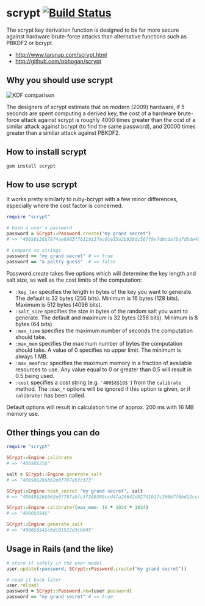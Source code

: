 scrypt [![Build Status](https://secure.travis-ci.org/pbhogan/scrypt.svg)](http://travis-ci.org/pbhogan/scrypt)
======

The scrypt key derivation function is designed to be far more secure against hardware brute-force attacks than alternative functions such as PBKDF2 or bcrypt.

* http://www.tarsnap.com/scrypt.html
* http://github.com/pbhogan/scrypt

## Why you should use scrypt

![KDF comparison](https://github.com/tarcieri/scrypt/raw/modern-readme/kdf-comparison.png)

The designers of scrypt estimate that on modern (2009) hardware, if 5 seconds are spent computing a derived key, the cost of a hardware brute-force attack against scrypt is roughly 4000 times greater than the cost of a similar attack against bcrypt (to find the same password), and 20000 times greater than a similar attack against PBKDF2.

## How to install scrypt

```
gem install scrypt
```

## How to use scrypt

It works pretty similarly to ruby-bcrypt with a few minor differences, especially where the cost factor is concerned.

```ruby
require "scrypt"

# hash a user's password
password = SCrypt::Password.create("my grand secret")
# => "400$8$36$78f4ae6983f76119$37ec6ce55a2b928dc56ff9a7d0cdafbd7dbde49d9282c38a40b1434e88f24cf5"

# compare to strings
password == "my grand secret" # => true
password == "a paltry guess"  # => false
```

Password.create takes five options which will determine the key length and salt size, as well as the cost limits of the computation:

* `:key_len` specifies the length in bytes of the key you want to generate. The default is 32 bytes (256 bits). Minimum is 16 bytes (128 bits). Maximum is 512 bytes (4096 bits).
* `:salt_size` specifies the size in bytes of the random salt you want to generate. The default and maximum is 32 bytes (256 bits). Minimum is 8 bytes (64 bits).
* `:max_time` specifies the maximum number of seconds the computation should take.
* `:max_mem` specifies the maximum number of bytes the computation should take. A value of 0 specifies no upper limit. The minimum is always 1 MB.
* `:max_memfrac` specifies the maximum memory in a fraction of available resources to use. Any value equal to 0 or greater than 0.5 will result in 0.5 being used.
* `:cost` specifies a cost string (e.g. `'400$8$19$'`) from the `calibrate` method.  The `:max_*` options will be ignored if this option is given, or if `calibrate!` has been called.

Default options will result in calculation time of approx. 200 ms with 16 MB memory use.

## Other things you can do

```ruby
require "scrypt"

SCrypt::Engine.calibrate
# => "400$8$25$"

salt = SCrypt::Engine.generate_salt
# => "400$8$26$b62e0f787a5fc373"

SCrypt::Engine.hash_secret "my grand secret", salt
# => "400$8$26$b62e0f787a5fc373$0399ccd4fa26642d92741b17c366b7f6bd12ccea5214987af445d2bed97bc6a2"

SCrypt::Engine.calibrate!(max_mem: 16 * 1024 * 1024)
# => "4000$8$4$"

SCrypt::Engine.generate_salt
# => "4000$8$4$c6d101522d3cb045"
```

## Usage in Rails (and the like)

```ruby
# store it safely in the user model
user.update(:password, SCrypt::Password.create("my grand secret"))

# read it back later
user.reload!
password = SCrypt::Password.new(user.password)
password == "my grand secret" # => true
```
